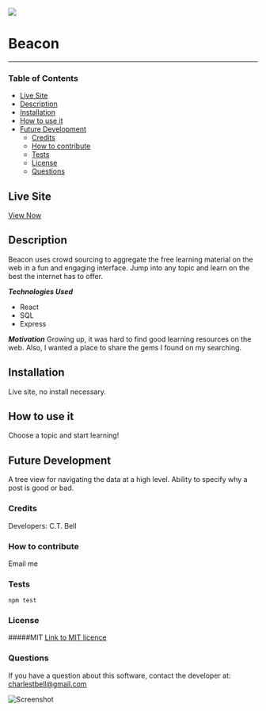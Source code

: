 [<img src="https://img.shields.io/badge/License-MIT-%23cdd755.svg?style=flat-square">](<https://opensource.org/licenses/MIT>)
# Beacon <!-- omit in toc -->
--- 
### Table of Contents

- [Live Site](#live-site)
- [Description](#description)
- [Installation](#installation)
- [How to use it](#how-to-use-it)
- [Future Development](#future-development)
  - [Credits](#credits)
  - [How to contribute](#how-to-contribute)
  - [Tests](#tests)
  - [License](#license)
  - [Questions](#questions)

## Live Site
[View Now]()

## Description
Beacon uses crowd sourcing to  aggregate the free learning material on the web in a fun and engaging interface. Jump into any topic and learn on the best the internet has to offer.

___Technologies Used___
- React
- SQL
- Express


___Motivation___
Growing up, it was hard to find good learning resources on the web. Also, I wanted a place to share the gems I found on my searching.

## Installation
Live site, no install necessary.

## How to use it
Choose a topic and start learning!

## Future Development
A tree view for navigating the data at a high level. Ability to specify why a post is good or bad.

### Credits
Developers: C.T. Bell
### How to contribute
Email me

### Tests
`npm test`

### License
#####MIT
[Link to MIT licence](https://opensource.org/licenses/MIT)

### Questions
If you have a question about this software, contact the developer at:
charlestbell@gmail.com

![Screenshot](Assets/screenshot.jpg "Screenshot")
